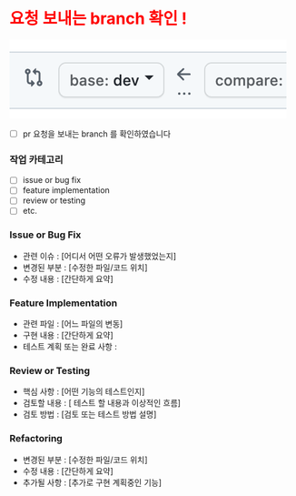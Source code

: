 # <span style="color:red">요청 보내는  branch 확인 !</span>
![example.png](example.png)  
- [ ]  pr 요청을 보내는 branch 를 확인하였습니다

### 작업 카테고리

- [ ] issue or bug fix
- [ ] feature implementation
- [ ] review or testing
- [ ] etc.

### Issue or Bug Fix

- 관련 이슈 :  [어디서 어떤 오류가 발생했었는지]
- 변경된 부분 : [수정한 파일/코드 위치]
- 수정 내용 : [간단하게 요약]


### Feature Implementation

- 관련 파일 : [어느 파일의 변동]
- 구현 내용 : [간단하게 요약]
- 테스트 계획  또는 완료 사항 :

### Review or Testing

- 핵심 사항 : [어떤 기능의 테스트인지]
- 검토할 내용 : [ 테스트 할 내용과 이상적인 흐름]
- 검토 방법 : [검토 또는 테스트 방법 설명]

### Refactoring

- 변경된 부분 : [수정한 파일/코드 위치]
- 수정 내용 : [간단하게 요약]
- 추가될 사항 : [추가로 구현 계획중인 기능]

